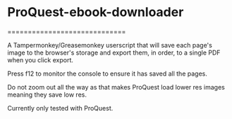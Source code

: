 # ProQuest-ebook-downloader
=============================

A Tampermonkey/Greasemonkey userscript that will save each page's image to the browser's storage and export them, in order, to a single PDF when you click export.

Press f12 to monitor the console to ensure it has saved all the pages. 

Do not zoom out all the way as that makes ProQuest load lower res images meaning they save low res. 

Currently only tested with ProQuest. 


